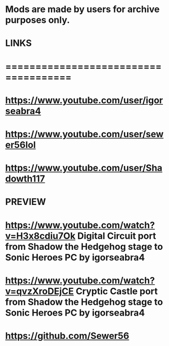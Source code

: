 # Mods are made by users for archive purposes only.


# LINKS
# =====================================
# https://www.youtube.com/user/igorseabra4
# https://www.youtube.com/user/sewer56lol
# https://www.youtube.com/user/Shadowth117

# PREVIEW
# https://www.youtube.com/watch?v=H3x8cdiu7Ok Digital Circuit port from Shadow the Hedgehog stage to Sonic Heroes PC by igorseabra4
# https://www.youtube.com/watch?v=qvzXroDEjCE Cryptic Castle  port from Shadow the Hedgehog stage to Sonic Heroes PC by igorseabra4

# https://github.com/Sewer56
